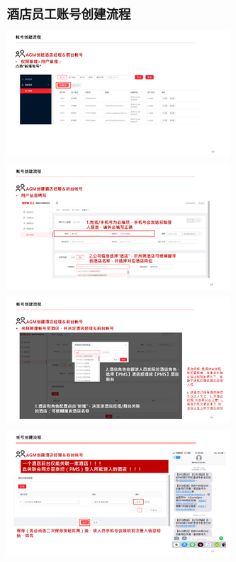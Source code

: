 # 酒店员工账号创建流程

![](../../../.gitbook/assets/image%20%28197%29.png)

  


![](../../../.gitbook/assets/image%20%28284%29.png)

  


![](../../../.gitbook/assets/image%20%28220%29.png)

  


![](../../../.gitbook/assets/image%20%28302%29.png)

  


  


